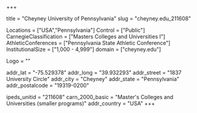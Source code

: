 
+++

title = "Cheyney University of Pennsylvania"
slug = "cheyney.edu_211608"

Locations = ["USA","Pennsylvania"]
Control = ["Public"]
CarnegieClassification = ["Masters Colleges and Universities I"]
AthleticConferences = ["Pennsylvania State Athletic Conference"]
InstitutionalSize = ["1,000 - 4,999"]
domain = ["cheyney.edu"]

Logo = ""

addr_lat = "-75.529378"
addr_long = "39.932293"
addr_street = "1837 University Circle"
addr_city = "Cheyney"
addr_state = "Pennsylvania"
addr_postalcode = "19319-0200"

ipeds_unitid = "211608"
carn_2000_basic = "Master's Colleges and Universities (smaller programs)"
addr_country = "USA"
+++
    
